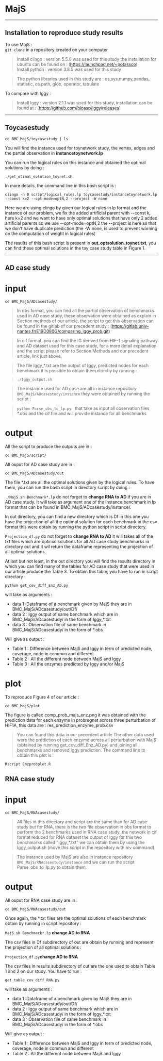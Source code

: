 # MajS

---

## Installation to reproduce study results

To use MajS :  
`git clone` in a repository created on your computer
> Install clingo : version 5.5.0 was used for this study the installation for ubuntu can be found on : (https://launchpad.net/~potassco) <br>
> Install python : version 3.8.5 was used for this study 

> The python libraries used in this study are : os,sys,numpy,pandas, statistic, os.path, glob, operator, tabulate

To compare with Iggy :
> Install Iggy : version 2.1.1 was used for this study, installation can be found at : (https://github.com/bioasp/iggy/releases)

---
## Toycasestudy



`cd BMC_MajS/toycasestudy | ls`

You will find the instance used for toynetwork study, the vertex, edges and the partial observation in **instancetoynetwork.lp**

You can run the logical rules on this instance and obtained the optimal solutions by doing :

`./get_otimal_solution_toynet.sh` 

In more details, the command line in this bash script is :

`clingo -n 0 script/logical_rules.lp toycasestudy/instancetoynetwork.lp --const k=2 --opt-mode=optN,2 --project -W none`

Here we are using clingo by given our logical rules in lp format and the instance of our problem, we fix the added artificial parent with --const k, here k=2 and we want to have only optimal solutions that have only 2 added artificial parents so we use --opt-mode=optN,2 the --project is here so that we don't have duplicate prediction (the -W none, is used to prevent warning on the computation of weight in logical rules) 


The results of this bash script is present in **out_optsolution_toynet.txt**, you can find these optimal solutions in the toy case study table in Figure 1.


---
## AD case study


# input
`cd BMC_MajS/ADcasestudy/` 

> In obs format, you can find all the partial observation of benchmarks used in AD case study,  these observation were obtained as explain in Section methods of our article, the script to get this observation can be found in the gitlab of our precedent study : (https://gitlab.univ-nantes.fr/E19D080G/comparing_iggy_prob.git)

> In cif format, you can find the IG derived from HIF-1 signaling pathway and AD dataset used for this case study, for a more detail explanation and the script please refer to Section Methods and our precedent article, link just above.


> The file Iggy_*.txt are the output of Iggy, predicted nodes for each benchmark it is possible to obtain them directly by running :

> `./Iggy_output.sh`

> The instance used for AD case are all in instance repository `BMC_MajS/ADcasestudy/instance` they were obtained by running the script :

> `python Parse_obs_to_lp.py ` that take as input all observation files *.obs and the cif file and will provide instance for all benchmarks

# output
All the script to produce the outputs are in :

`cd BMC_MajS/script/`

All ouput for AD case study are in :

`cd BMC_MajS/ADcasestudy/out` 

The file *.txt are all the optimal solutions given by the logical rules. To have them, you can run the bash script in directory script
by doing :

`./MajS.sh Benchmark*.lp`  do not forget to **change RNA to AD** if you are in AD case study.  It will take as argument one of the instance benchmark in lp format that can be found in BMC_MajS/ADcasestudy/instance/. 
 

In out directory, you can find a new directory which is Df in this one you have the projection of all the optimal solution for each benchmark in the csv format this were obtain by running the python script in script directory.

`Projection_df.py` do not forget to **change RNA to AD** it will takes all of the txt files which are optimal solutions for all AD case study benchmarks in directory out and it wil return the dataframe representing the projection of all optimal solutions.

At last but not least, in the out directory you will find the results directory  in which you can find many of the tables for AD case study that were used in our article produce the Table 3. To obtain this table, you have to run in script directory :

`python get_cov_diff_Enz_AD.py` 


will take as arguments :
<ul>
<li> data 1 :Dataframe of a benchmark given by MajS they are in BMC_MajS/ADcasestudy/out/Df/ </li>
<li> data 2 : Iggy output of same benchmark which are in BMC_MajS/ADcasestudy/ in the form of Iggy_*.txt</li>
<li> data 3 : Observation file of same benchmark in  BMC_MajS/ADcasestudy/ in the form of *.obs</li>
</ul>

Will give as output :

<ul>
<li> Table 1 : Difference between MajS and Iggy in term of predicted node, coverage, node in commun and different</li>
<li> Table 2 : All the different node between MajS and Iggy </li>
<li> Table 3 : All the enzymes predicted by Iggy and/or MajS </li>

</ul>


# plot


To reproduce Figure 4 of our article :

`cd BMC_MajS/plot`

The figure is called comp_prob_majs_enz.png it was obtained with the prediction data for each enzyme in probregnet across three perturbation of HIF1A, this data are : res_prediction_enzyme_prob.csv 
> You can found this data in our precedent article
The other data used were the prediction of each enzyme across all perturbation with MajS (obtained by running get_cov_diff_Enz_AD.py) and joining all benchmarks and removed Iggy prediction.
The command line to obtain this plot is :

`Rscript Enzprobplot.R`

## RNA case study

# input

`cd BMC_MajS/RNAcasestudy/`

> All files in this directory and script are the same than for AD case study but for RNA, there is the two file observation in obs format to perform the 2 benchmarks used in RNA case study, the network in cif format reduced for RNA dataset the output of Iggy for this two benchmarks called "Iggy_*.txt" we can obtain them by using the Iggy_output.sh (move this script in the repository with mv command). 

> The instance used by MajS are also in instance repository `BMC_MajS/RNAcasestudy/instance` and we can run the script Parse_obs_to_lp.py to obtain them.


# output

All ouput for RNA case study are in :

`cd BMC_MajS/RNAcasestudy/out` 

Once again, the *.txt files are the optimal solutions of each benchmark obtain by running in script repository :

` MajS.sh Benchmark*.lp `  **change AD to RNA** 


The csv files in Df subdirectory of out are obtain by running and represent the projection of all optimal solutions :

`Projection_df.py`**change AD to RNA** 

The csv files in results subdirectory of out are the one used to obtain Table 1 and 2 on our study. You have to run :


`get_table_cov_diff_RNA.py` 


will take as arguments :
<ul>
<li> data 1 :Dataframe of a benchmark given by MajS they are in BMC_MajS/ADcasestudy/out/Df/ </li>
<li> data 2 : Iggy output of same benchmark which are in BMC_MajS/ADcasestudy/ in the form of Iggy_*.txt</li>
<li> data 3 : Observation file of same benchmark in  BMC_MajS/ADcasestudy/ in the form of *.obs</li>
</ul>

Will give as output :

<ul>
<li> Table 1 : Difference between MajS and Iggy in term of predicted node, coverage, node in commun and different</li>
<li> Table 2 : All the different node between MajS and Iggy </li>

</ul>


